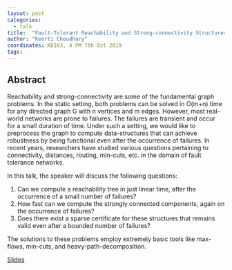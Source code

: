 ```yaml
---
layout: post
categories:
  - talk
title:  "Fault-Tolerant Reachability and Strong-connectivity Structures"
author: "Keerti Choudhary"
coordinates: KD103, 4 PM 7th Oct 2019
tags: 
---
```

## Abstract

Reachability and strong-connectivity are some of the fundamental graph problems. In the static setting, both problems can be solved in O(m+n) time for any directed graph G with n vertices and m edges. However, most real-world networks are prone to failures. The failures are transient and occur for a small duration of time. Under such a setting, we would like to preprocess the graph to compute data-structures that can achieve robustness by being functional even after the occurrence of failures. In recent years, researchers have studied various questions pertaining to connectivity, distances, routing, min-cuts, etc. in the domain of fault tolerance networks.

In this talk, the speaker will discuss the following questions:
1. Can we compute a reachability tree in just linear time, after the occurrence of a small number of failures?
2. How fast can we compute the strongly connected components, again on the occurrence of failures?
3. Does there exist a sparse certificate for these structures that remains valid even after a bounded number of failures?

The solutions to these problems employ extremely basic tools like max-flows, min-cuts, and heavy-path-decomposition. 

[Slides](/assets/resource/talk_iitk_keerti_7oct.pdf)
